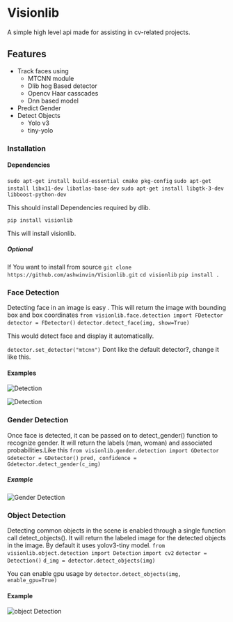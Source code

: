 # Visionlib

A simple high level api made for assisting in cv-related projects.

## Features

- Track faces using
  - MTCNN module
  - Dlib hog Based detector
  - Opencv Haar casscades
  - Dnn based model
- Predict Gender
- Detect Objects
  - Yolo v3
  - tiny-yolo

### Installation

#### Dependencies

`sudo apt-get install build-essential cmake pkg-config`
`sudo apt-get install libx11-dev libatlas-base-dev`
`sudo apt-get install libgtk-3-dev libboost-python-dev`

This should install Dependencies required by dlib.

`pip install visionlib`

This will install visionlib.

##### Optional

If You want to install from source
`git clone https://github.com/ashwinvin/Visionlib.git`
`cd visionlib`
`pip install .`

### Face Detection

Detecting face in an image is easy . This will return the image with bounding box and box coordinates
`from visionlib.face.detection import FDetector`
`detector = FDetector()`
`detector.detect_face(img, show=True)`

This would detect face and display it automatically.

`detector.set_detector("mtcnn")`
Dont like the default detector?, change it like this.

#### Examples

![Detection](docs2/images/face_detected.jpg)

![Detection](docs2/images/face_detected_group.jpg)

### Gender Detection

Once face is detected, it can be passed on to detect_gender() function to recognize gender. It will return the labels (man, woman) and associated probabilities.Like this
`from visionlib.gender.detection import GDetector`
`Gdetector = GDetector()`
`pred, confidence = Gdetector.detect_gender(c_img)`

##### Example

![Gender Detection](docs2/images/gender_detected_single.jpg)

### Object Detection

Detecting common objects in the scene is enabled through a single function call detect_objects(). It will return the labeled image for the detected objects in the image. By default it uses yolov3-tiny model.
`from visionlib.object.detection import Detection`
`import cv2`
`detector = Detection()`
`d_img = detector.detect_objects(img)`

You can enable gpu usage by 
`detector.detect_objects(img, enable_gpu=True)`

#### Example
![object Detection](docs2/images/object_detected_objects.jpg)